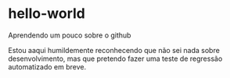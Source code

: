 # hello-world
Aprendendo um pouco sobre o github

Estou aaqui humildemente reconhecendo que não sei nada sobre desenvolvimento, mas que pretendo fazer uma teste de regressão automatizado em  breve.
